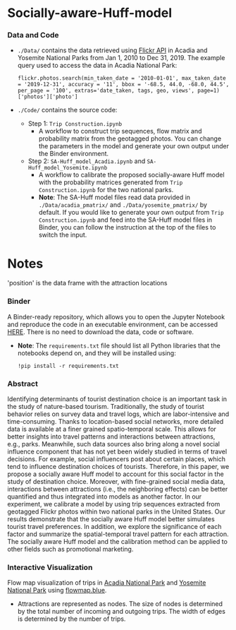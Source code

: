 # Socially-aware-Huff-model

### Data and Code
- `./Data/` contains the data retrieved using [Flickr API](https://www.flickr.com/services/api/) in Acadia and Yosemite National Parks from Jan 1, 2010 to Dec 31, 2019. The example query used to access the data in Acadia National Park: 
  
  ```
  flickr.photos.search(min_taken_date = '2010-01-01', max_taken_date = '2019-12-31', accuracy = '11', bbox = '-68.5, 44.0, -68.0, 44.5', per_page = '100', extras='date_taken, tags, geo, views', page=1)['photos']['photo']
  ```
- `./Code/` contains the source code:
  - Step 1: `Trip Construction.ipynb`
    - A workflow to construct trip sequences, flow matrix and probability matrix from the geotagged photos. You can change the parameters in the model and generate your own output under the Binder environment.
  - Step 2: `SA-Huff_model_Acadia.ipynb` and `SA-Huff_model_Yosemite.ipynb` 
    - A workflow to calibrate the proposed socially-aware Huff model with the probability matrices generated from `Trip Construction.ipynb` for the two national parks. 
    - **Note**: The SA-Huff model files read data provided in `./Data/acadia_pmatrix/` and `./Data/yosemite_pmatrix/` by default. If you would like to generate your own output from `Trip Construction.ipynb` and feed into the SA-Huff model files in Binder, you can follow the instruction at the top of the files to switch the input.



# Notes

'position' is the data frame with the attraction locations









### Binder

A Binder-ready repository, which allows you to open the Jupyter Notebook and reproduce the code in an executable environment, can be accessed [HERE](https://mybinder.org/v2/gh/meilinshi/Socially-aware-Huff-model/HEAD). There is no need to download the data, code or software.
- **Note**: The `requirements.txt` file should list all Python libraries that the notebooks depend on, and they will be installed using:
  ```
  !pip install -r requirements.txt
  ```

### Abstract
Identifying determinants of tourist destination choice is an important task in the study of nature-based tourism. Traditionally, the study of tourist behavior relies on survey data and travel logs, which are labor-intensive and time-consuming. Thanks to location-based social networks, more detailed data is available at a finer grained spatio-temporal scale. This allows for better insights into travel patterns and interactions between attractions, e.g., parks. Meanwhile, such data sources also bring along a novel social influence component that has not yet been widely studied in terms of travel decisions. For example, social influencers post about certain places, which tend to influence destination choices of tourists. Therefore, in this paper, we propose a socially aware Huff model to account for this social factor in the study of destination choice. Moreover, with fine-grained social media data, interactions between attractions (i.e., the neighboring effects) can be better quantified and thus integrated into models as another factor. In our experiment, we calibrate a model by using trip sequences extracted from geotagged Flickr photos within two national parks in the United States. Our results demonstrate that the socially aware Huff model better simulates tourist travel preferences. In addition, we explore the significance of each factor and summarize the spatial-temporal travel pattern for each attraction. The socially aware Huff model and the calibration method can be applied to other fields such as promotional marketing.

### Interactive Visualization
Flow map visualization of trips in [Acadia National Park](https://flowmap.blue/from-url?flows=https://raw.githubusercontent.com/meilinshi/Socially-aware-Huff-model/master/acadia_tripflow.csv&locations=https://raw.githubusercontent.com/meilinshi/Socially-aware-Huff-model/master/acadia_attractions.csv) and [Yosemite National Park](https://flowmap.blue/from-url?flows=https://raw.githubusercontent.com/meilinshi/Socially-aware-Huff-model/master/yosemite_tripflow.csv&locations=https://raw.githubusercontent.com/meilinshi/Socially-aware-Huff-model/master/yosemite_attractions.csv) using [flowmap.blue](https://flowmap.blue/). 
- Attractions are represented as nodes. The size of nodes is determined by the total number of incoming and outgoing trips. The width of edges is determined by the number of trips.

